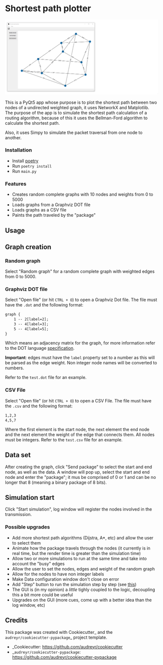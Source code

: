 # Shortest path plotter

![Main menu demo](demo.gif)

This is a PyQt5 app whose purpose is to plot the shortest path between two nodes of a undirected
weighted graph, it uses NetworkX and Matplotlib. The purpose of the app is to simulate the shortest
path calculation of a routing algorithm, because of this it uses the Bellman-Ford algorithm to calculate 
the shortest path.

Also, it uses Simpy to simulate the packet traversal from one node to another.

### Installation
* Install [poetry](https://python-poetry.org/docs/)
* Run ```poetry install```
* Run ```main.py```

### Features
* Creates random complete graphs with 10 nodes and weights from 0 to 5000
* Loads graphs from a Graphviz DOT file
* Loads graphs as a CSV file
* Paints the path traveled by the "package"

## Usage

## Graph creation

### Random graph

Select "Random graph" for a random complete graph with weighted edges from 0 to 5000.

### Graphviz DOT file

Select "Open file" (or hit ```CTRL + O```) to open a Graphviz Dot file.
The file must have the ```.dot``` and the following format:

```
graph {
    1 -- 2[label=2];
    3 -- 4[label=3];
    5 -- 4[label=5];
}
``` 

Which means an adjacency matrix for the graph, for more information refer to the DOT language 
[specification](https://graphviz.gitlab.io/_pages/doc/info/lang.html).

**Important**: edges must have the ```label``` property set to a number as this will be parsed as the edge weight. 
Non integer node names will be converted to numbers.

Refer to the ```test.dot``` file for an example.

### CSV File
Select "Open file" (or hit ```CTRL + O```) to open a CSV File.
The file must have the ```.csv``` and the following format:

```
1,2,3
4,5,7
```

Where the first element is the start node, the next element the end node and the next element the weight
of the edge that connects them. All nodes must be integers. Refer to the ```test.csv``` file for an example.

## Data set

After creating the graph, click "Send package" to select the start and end node, as well as the data.
A window will pop up, select the start and end node and enter the "package"; it mus be comprised of 0 or 1
and can be no longer that 8 (meaning a binary package of 8 bits).

## Simulation start

Click "Start simulation", log window will register the nodes involved in the transmission.

### Possible upgrades
* Add more shortest path algorithms (Dijstra, A*, etc) and allow the user to select them
* Animate how the package travels through the nodes (it currently is in real time, but the render time 
is greater than the simulation time)
* Allow two or more simulations to run at the same time and take into account the "busy" edges
* Allow the user to set the nodes, edges and weight of the random graph
* Allow for the nodes to have non integer labels
* Make Data configuration window don't close on error
* Add "Step" button to run the simulation step by step (see [this](https://simpy.readthedocs.io/en/latest/api_reference/simpy.core.html#simpy.core.Environment.step))
* The GUI is (in my opinion) a _little_ tighly coupled to the logic, decoupling this a bit more
could be useful
* Upgrades on the GUI (more cues, come up with a better idea than the log window, etc)


Credits
---------

This package was created with Cookiecutter_ and the `audreyr/cookiecutter-pypackage`_ project template.

- _Cookiecutter: https://github.com/audreyr/cookiecutter
- _`audreyr/cookiecutter-pypackage`: https://github.com/audreyr/cookiecutter-pypackage

 
